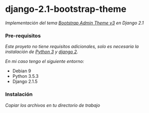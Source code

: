 # django-2.1-bootstrap-theme

_Implementación del tema [Bootstrap Admin Theme v3](https://github.com/VinceG/Bootstrap-Admin-Theme-3) en Django 2.1_


### Pre-requisitos

_Este proyeto no tiene requisitos adicionales, solo es necesaria la instalación de [Python 3](https://www.python.org) y [django 2](https://www.djangoproject.com)._

_En mi caso tengo el siguiente entorno:_

* Debian 9
* Python 3.5.3
* Django 2.1.5


### Instalación

_Copiar los archivos en tu directorio de trabajo_
